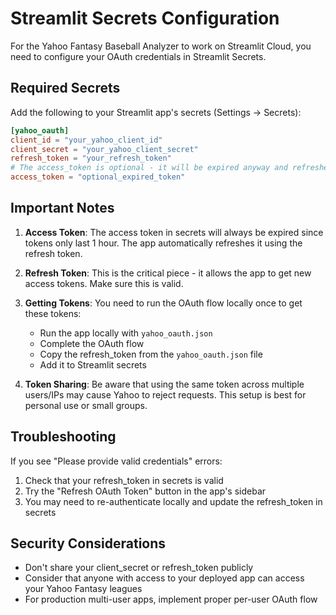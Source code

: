 # Streamlit Secrets Configuration

For the Yahoo Fantasy Baseball Analyzer to work on Streamlit Cloud, you need to configure your OAuth credentials in Streamlit Secrets.

## Required Secrets

Add the following to your Streamlit app's secrets (Settings → Secrets):

```toml
[yahoo_oauth]
client_id = "your_yahoo_client_id"
client_secret = "your_yahoo_client_secret"
refresh_token = "your_refresh_token"
# The access_token is optional - it will be expired anyway and refreshed automatically
access_token = "optional_expired_token"
```

## Important Notes

1. **Access Token**: The access token in secrets will always be expired since tokens only last 1 hour. The app automatically refreshes it using the refresh token.

2. **Refresh Token**: This is the critical piece - it allows the app to get new access tokens. Make sure this is valid.

3. **Getting Tokens**: You need to run the OAuth flow locally once to get these tokens:
   - Run the app locally with `yahoo_oauth.json`
   - Complete the OAuth flow
   - Copy the refresh_token from the `yahoo_oauth.json` file
   - Add it to Streamlit secrets

4. **Token Sharing**: Be aware that using the same token across multiple users/IPs may cause Yahoo to reject requests. This setup is best for personal use or small groups.

## Troubleshooting

If you see "Please provide valid credentials" errors:

1. Check that your refresh_token in secrets is valid
2. Try the "Refresh OAuth Token" button in the app's sidebar
3. You may need to re-authenticate locally and update the refresh_token in secrets

## Security Considerations

- Don't share your client_secret or refresh_token publicly
- Consider that anyone with access to your deployed app can access your Yahoo Fantasy leagues
- For production multi-user apps, implement proper per-user OAuth flow